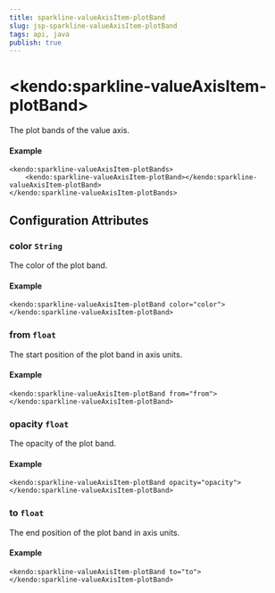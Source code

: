 ```yaml
---
title: sparkline-valueAxisItem-plotBand
slug: jsp-sparkline-valueAxisItem-plotBand
tags: api, java
publish: true
---
```


# \<kendo:sparkline-valueAxisItem-plotBand\>

The plot bands of the value axis.

#### Example
    <kendo:sparkline-valueAxisItem-plotBands>
        <kendo:sparkline-valueAxisItem-plotBand></kendo:sparkline-valueAxisItem-plotBand>
    </kendo:sparkline-valueAxisItem-plotBands>

## Configuration Attributes

### color `String`

The color of the plot band.

#### Example
    <kendo:sparkline-valueAxisItem-plotBand color="color">
    </kendo:sparkline-valueAxisItem-plotBand>

### from `float`

The start position of the plot band in axis units.

#### Example
    <kendo:sparkline-valueAxisItem-plotBand from="from">
    </kendo:sparkline-valueAxisItem-plotBand>

### opacity `float`

The opacity of the plot band.

#### Example
    <kendo:sparkline-valueAxisItem-plotBand opacity="opacity">
    </kendo:sparkline-valueAxisItem-plotBand>

### to `float`

The end position of the plot band in axis units.

#### Example
    <kendo:sparkline-valueAxisItem-plotBand to="to">
    </kendo:sparkline-valueAxisItem-plotBand>

